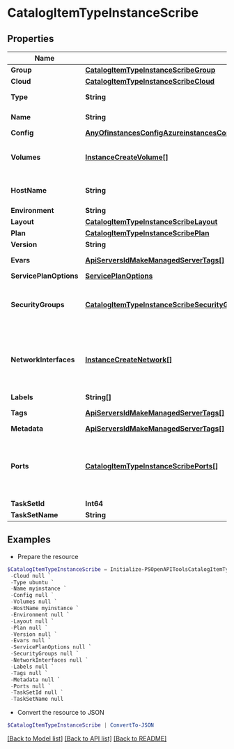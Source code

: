 # CatalogItemTypeInstanceScribe
## Properties

Name | Type | Description | Notes
------------ | ------------- | ------------- | -------------
**Group** | [**CatalogItemTypeInstanceScribeGroup**](CatalogItemTypeInstanceScribeGroup.md) |  | 
**Cloud** | [**CatalogItemTypeInstanceScribeCloud**](CatalogItemTypeInstanceScribeCloud.md) |  | 
**Type** | **String** | The type of instance by code we want to fetch. | 
**Name** | **String** | Name of the instance to be created. | 
**Config** | [**AnyOfinstancesConfigAzureinstancesConfigVMWareinstancesConfigGCPinstancesConfigAWSobject**](AnyOfinstancesConfigAzureinstancesConfigVMWareinstancesConfigGCPinstancesConfigAWSobject.md) |  | 
**Volumes** | [**InstanceCreateVolume[]**](InstanceCreateVolume.md) | The (optional) volumes parameter is for LV configuration, can create additional LVs at provision It should be passed as an array of | 
**HostName** | **String** | Hostname of the instance to be created.  Can be the same as the instance name. | [optional] 
**Environment** | **String** | Environment code | [optional] 
**Layout** | [**CatalogItemTypeInstanceScribeLayout**](CatalogItemTypeInstanceScribeLayout.md) |  | 
**Plan** | [**CatalogItemTypeInstanceScribePlan**](CatalogItemTypeInstanceScribePlan.md) |  | 
**Version** | **String** | Version of the layout to create. | [optional] 
**Evars** | [**ApiServersIdMakeManagedServerTags[]**](ApiServersIdMakeManagedServerTags.md) | Environment Variables, an array of objects that have name and value. | [optional] 
**ServicePlanOptions** | [**ServicePlanOptions**](ServicePlanOptions.md) |  | [optional] 
**SecurityGroups** | [**CatalogItemTypeInstanceScribeSecurityGroups[]**](CatalogItemTypeInstanceScribeSecurityGroups.md) | Key for security group configuration. It should be passed as an array of objects containing the id of the security group to assign the instance to. | [optional] 
**NetworkInterfaces** | [**InstanceCreateNetwork[]**](InstanceCreateNetwork.md) | The networkInterfaces parameter is for network configuration.  The Options API &#x60;/api/options/zoneNetworkOptions?zoneId&#x3D;5&amp;provisionTypeId&#x3D;10&#x60; can be used to see which options are available.  | [optional] 
**Labels** | **String[]** | Array of strings (keywords). | [optional] 
**Tags** | [**ApiServersIdMakeManagedServerTags[]**](ApiServersIdMakeManagedServerTags.md) | Metadata tags, Array of objects having a name and value. | [optional] 
**Metadata** | [**ApiServersIdMakeManagedServerTags[]**](ApiServersIdMakeManagedServerTags.md) | Alias for &#x60;tags&#x60;. | [optional] 
**Ports** | [**CatalogItemTypeInstanceScribePorts[]**](CatalogItemTypeInstanceScribePorts.md) | The ports parameter is for port configuration.  The layout may have default ports, which are defined in node types, that are always configured. This parameter will be for additional custom ports to be opened.  | [optional] 
**TaskSetId** | **Int64** | The Workflow ID to execute. | [optional] 
**TaskSetName** | **String** | The Workflow Name to execute. | [optional] 

## Examples

- Prepare the resource
```powershell
$CatalogItemTypeInstanceScribe = Initialize-PSOpenAPIToolsCatalogItemTypeInstanceScribe  -Group null `
 -Cloud null `
 -Type ubuntu `
 -Name myinstance `
 -Config null `
 -Volumes null `
 -HostName myinstance `
 -Environment null `
 -Layout null `
 -Plan null `
 -Version null `
 -Evars null `
 -ServicePlanOptions null `
 -SecurityGroups null `
 -NetworkInterfaces null `
 -Labels null `
 -Tags null `
 -Metadata null `
 -Ports null `
 -TaskSetId null `
 -TaskSetName null
```

- Convert the resource to JSON
```powershell
$CatalogItemTypeInstanceScribe | ConvertTo-JSON
```

[[Back to Model list]](../README.md#documentation-for-models) [[Back to API list]](../README.md#documentation-for-api-endpoints) [[Back to README]](../README.md)


